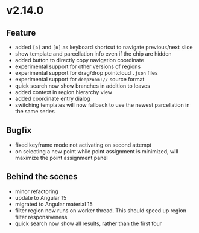 # v2.14.0

## Feature

- added `[p]` and `[n]` as keyboard shortcut to navigate previous/next slice
- show template and parcellation info even if the chip are hidden
- added button to directly copy navigation coordinate
- experimental support for other versions of regions
- experimental support for drag/drop pointcloud `.json` files
- experimental support for `deepzoom://` source format
- quick search now show branches in addition to leaves
- added context in region hierarchy view
- added coordinate entry dialog
- switching templates will now fallback to use the newest parcellation in the same series

## Bugfix

- fixed keyframe mode not activating on second attempt
- on selecting a new point while point assignment is minimized, will maximize the point assignment panel

## Behind the scenes

- minor refactoring
- update to Angular 15
- migrated to Angular material 15
- filter region now runs on worker thread. This should speed up region filter responsiveness
- quick search now show all results, rather than the first four
